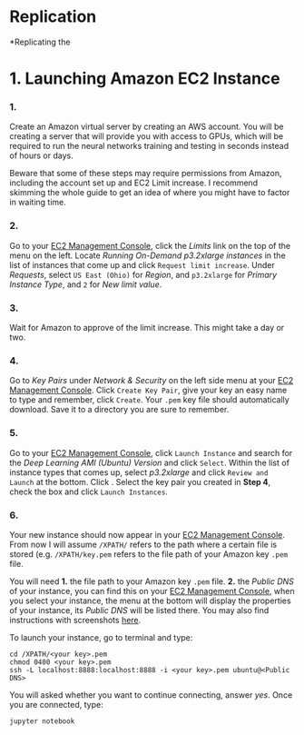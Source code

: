 # Replication
*Replicating the
# 1. Launching Amazon EC2 Instance
### 1.
Create an Amazon virtual server by creating an AWS account. You will be creating a server that will provide you with access to GPUs, which will be required to run the neural networks training and testing in seconds instead of hours or days.

Beware that some of these steps may require permissions from Amazon, including the account set up and EC2 Limit increase. I recommend skimming the whole guide to get an idea of where you might have to factor in waiting time.
### 2.
Go to your [EC2 Management Console](https://aws.amazon.com/console/), click the *Limits* link on the top of the menu on the left. Locate *Running On-Demand p3.2xlarge instances* in the list of instances that come up and click `Request limit increase`. Under *Requests*, select `US East (Ohio)` for *Region*, and `p3.2xlarge` for *Primary Instance Type*, and `2` for *New limit value*.
### 3. 
Wait for Amazon to approve of the limit increase. This might take a day or two.
### 4.
Go to *Key Pairs* under *Network & Security* on the left side menu at your [EC2 Management Console](https://aws.amazon.com/console/). Click `Create Key Pair`, give your key an easy name to type and remember, click `Create`. Your `.pem` key file should automatically download. Save it to a directory you are sure to remember.
### 5.
Go to your [EC2 Management Console](https://aws.amazon.com/console/), click `Launch Instance` and search for the *Deep Learning AMI (Ubuntu) Version* and click `Select`. Within the list of instance types that comes up, select *p3.2xlarge* and click `Review and Launch` at the bottom. Click <Launch>. Select the key pair you created in **Step 4**, check the box and click `Launch Instances`.
### 6.
Your new instance should now appear in your [EC2 Management Console](https://aws.amazon.com/console/). From now I will assume `/XPATH/` refers to the path where a certain file is stored (e.g. `/XPATH/key.pem` refers to the file path of your Amazon key `.pem` file. 

You will need **1.** the file path to your Amazon key `.pem` file. **2.** the *Public DNS* of your instance, you can find this on your [EC2 Management Console](https://aws.amazon.com/console/), when you select your instance, the menu at the bottom will display the properties of your instance, its *Public DNS* will be listed there. You may also find instructions with screenshots [here](https://docs.aws.amazon.com/AWSEC2/latest/UserGuide/AccessingInstancesLinux.html).

To launch your instance, go to terminal and type:
``` 
cd /XPATH/<your key>.pem 
chmod 0400 <your key>.pem
ssh -L localhost:8888:localhost:8888 -i <your key>.pem ubuntu@<Public DNS>
```
You will asked whether you want to continue connecting, answer *yes*. Once you are connected, type:
```
jupyter notebook
```
